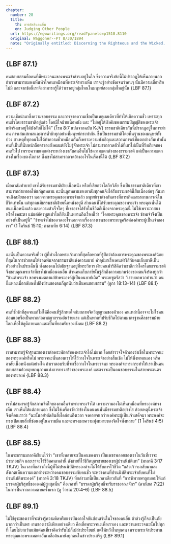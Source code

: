 ```yaml
---
chapter:
  number: 28
  title:
    th: การตัดสินคนอื่น
    en: Judging Other People
  url: https://egwwritings.org/read?panels=p1518.8110
  original: Waggoner--PT 8/30/1894
  note: "Originally entitled: Discerning the Righteous and the Wicked. There has been quite a bit of editorial work in Living by Faith in this chapter."
---
```


## {LBF 87.1}

คนชอบธรรมคือคนที่มีพระวจนะของพระเจ้าดำรงอยู่ในใจ ซึ่งความจริงข้อนี้ไม่ปรากฏให้เห็นภายนอก ถ้าเราสามารถมองเห็นหัวใจคนเหมือนที่พระเจ้าทรงเห็น เราจะรู้อย่างชัดเจนว่าคนๆ นั้นมีความเชื่อหรือไม่มี และจากข้อนี้เราจึงสามารถรู้ได้ว่าเขาอยู่กลุ่มไหนในมนุษย์สองกลุ่มใหญ่นั้น {LBF 87.1}

## {LBF 87.2}

ความเชื่อนำมาซึ่งความชอบธรรม และการขาดความเชื่อเป็นเหตุผลเดียวที่ทำให้เกิดความชั่ว เพราะทุกคนชั่วโดยธรรมชาติอยู่แล้ว โดยมีใจฝ่ายเนื้อหนัง และ “ไม่อยู่ใต้บังคับของธรรมบัญญัติของพระเจ้า แท้จริงเขาอยู่ใต้บังคับก็ไม่ได้” (โรม 8:7 แปลจากฉบับ KJV) ธรรมชาติเดียวกันนี้ปรากฏอยู่ในการฆ่าคน การเล่นเสเพลและการต่ำช้าทุกอย่างที่มนุษย์กระทำกัน ซึ่งเป็นธรรมชาติโดยพื้นฐานของมนุษย์ทั้งปวง สาเหตุที่ทุกคนไม่ได้ทำความชั่วเหมือนกันก็เพราะความบังเอิญและสถานการณ์ที่แตกต่างกันเท่านั้น คนที่เป็นที่นับหน้าถือตาของสังคมแต่ยังไม่รู้จักพระเจ้า ไม่สามารถอวดตัวได้ที่เขาไม่เป็นที่รังเกียจของคนทั่วไป เพราะความแตกต่างระหว่างเขากับคนอื่นไม่ใช่ความแตกต่างของธรรมชาติ แต่เป็นความแตกต่างในเรื่องของโอกาส ซึ่งเขาไม่สามารถอวดอ้างอะไรในเรื่องนี้ได้ {LBF 87.2}

## {LBF 87.3}

เมื่ออาดัมทำบาป เขาได้รับธรรมชาติฝ่ายเนื้อหนัง หรือที่เรียกว่าโลกียวิสัย ซึ่งเป็นธรรมชาติเดียวที่เขาสามารถถ่ายทอดให้แก่ลูกหลาน ฉะนั้นลูกหลานของอาดัมทุกคนจึงได้รับธรรมชาตินี้สืบเนื่องต่อๆ กันมาจนถึงสมัยของเรา นอกจากพระคุณของพระเจ้าแล้ว มนุษย์เราต่างกันตรงที่การเกิดและสถานการณ์ในชีวิตเท่านั้น แต่ทุกคนมีธรรมชาติฝ่ายเนื้อหนังอยู่ดี ส่วนคนที่ได้รับพระคุณของพระเจ้า พระคุณนั้นได้ชนะเนื้อหนังแล้ว และความสำเร็จใดๆ ที่เขาอาจได้รับในชีวิตก็เนื่องจากพระคุณนี้ ไม่ใช่เพราะวาสนาหรือโชคชะตา แม้แต่อัครทูตเปาโลก็ยังเป็นพยานถึงเรื่องนี้ว่า “โดยพระคุณของพระเจ้า ข้าพเจ้าจึงเป็นอย่างที่เป็นอยู่นี้” “ข้าพเจ้าไม่ขออวดอะไรนอกจากเรื่องกางเขนของพระเยซูคริสต์องค์พระผู้เป็นเจ้าของเรา” (1 โครินธ์ 15:10; กาลาเทีย 6:14) {LBF 87.3}

## {LBF 88.1}

ฉะนั้นเป็นความจริงที่ว่า ผู้ที่ห่างไกลพระเจ้ามากที่สุดคือพวกที่รู้สึกว่าต้องการพระคุณของพระองค์น้อยที่สุดในการช่วยตนให้รอดพ้นจากธรรมชาติแห่งความบาป คำอุปมาเรื่องคนฟาริสีกับคนเก็บภาษีเป็นตัวอย่างในประเด็นนี้ ทั้งสองคนไปอธิษฐานอยู่ที่พระวิหาร ฝ่ายคนฟาริสีคิดว่าเขาดีกว่าใครโดยธรรมชาติ จึงขอบคุณพระเจ้าที่เขาไม่เหมือนคนอื่น ส่วนคนเก็บภาษีนั้นรู้สึกถึงความบกพร่องของตนจึงร้องทูลว่า “ข้าแต่พระเจ้า ขอทรงเมตตาแก่ข้าพระองค์ผู้เป็นคนบาปเถิด” พระเยซูตรัสว่า “เราบอกพวกท่านว่า คนนี้แหละเมื่อกลับลงไปถึงบ้านของตนก็ถูกนับว่าเป็นคนชอบธรรม” (ลูกา 18:13–14) {LBF 88.1}

## {LBF 88.2}

คนที่ชั่วช้าที่สุดจนแก้ไม่ได้คือคนที่รู้สึกพอใจกับสภาพจิตวิญญาณของตัวเอง คนเหล่านี้อาจจะไม่ใช่คนอ่อนแอหรือเป็นพวกก่ออาชญากรรมอันร้ายแรง แต่เป็นพวกที่ปรับชีวิตไปตามมาตรฐานศีลธรรมฝ่ายโลกเพื่อให้ดูดีภายนอกและเป็นที่ยอมรับของสังคม {LBF 88.2}

## {LBF 88.3}

เราสามารถรู้จักฐานะของเราต่อพระพักตร์ของพระเจ้าได้ไม่ยาก โดยสำรวจใจตัวเองว่าเชื่อในพระวจนะของพระองค์หรือไม่ พระวจนะนั้นสอนเราให้ไว้วางใจในพระเจ้าอย่างสิ้นเชิง ไม่ให้พึ่งพาตนเอง หรืออาศัยเนื้อหนังแต่อย่างใด ถ้าเราตอบรับที่จะเชื่อวางใจในพระวจนะ พระองค์จะทรงกระทำให้เราเป็นคนชอบธรรมด้วยฤทธานุภาพแห่งการทรงสร้างของพระองค์ และเราจะเป็นคนชอบธรรมในสายพระเนตรของพระองค์ {LBF 88.3}

## {LBF 88.4}

เราไม่สามารถรู้จักสภาพจิตใจของคนอื่นจำเพาะพระเจ้าได้ เพราะเรามองไม่เห็นเหมือนที่พระองค์ทรงเห็น เราเห็นได้แต่ภายนอก ซึ่งไม่ใช่เครื่องวัดว่าข้างในคนคนนั้นมีธรรมชาติอย่างไร ด้วยเหตุนี้พระเจ้าจึงเตือนเราว่า “ฉะนั้นอย่าตัดสินสิ่งใดก่อนถึงเวลา จงคอยจนกว่าองค์พระผู้เป็นเจ้าเสด็จมา พระองค์จะทรงเปิดเผยสิ่งที่ซ่อนอยู่ในความมืด และจะทรงเผยความมุ่งหมายของจิตใจทั้งหลาย” (1 โครินธ์ 4:5) {LBF 88.4}

## {LBF 88.5}

ในพระธรรมมาลาคีเขียนไว้ว่า “เขาทั้งหลายจะเป็นคนของเรา เป็นเพชรพลอยของเราในวันที่เราจะประกอบกิจ และเราจะไว้ชีวิตคนเหล่านี้ ดังชายที่ไว้ชีวิตบุตรชายของเขาผู้ปรนนิบัติเขา” (มาลาคี 3:17 TKJV) ในเวลาที่กล่าวถึงนี้ผู้ที่ไม่ปรนนิบัติพระองค์จะไม่ได้รับการไว้ชีวิต “แล้วเจ้าจะกลับมาและสังเกตเห็นความแตกต่างระหว่างคนชอบธรรมกับคนชั่ว ระหว่างคนที่ปรนนิบัติพระเจ้ากับคนที่ไม่ปรนนิบัติพระองค์” (มาลาคี 3:18 TKJV) ที่กล่าวมานี้เป็นเวลาเดียวกันที่ “การพิพากษาถูกมอบให้แก่บรรดาผู้บริสุทธิ์ขององค์ผู้สูงสุดนั้น” คือเวลาที่ “บรรดาผู้บริสุทธิ์จะรับราชอาณาจักร” (ดาเนียล 7:22) ในการฟื้นจากความตายครั้งแรก (ดู วิวรณ์ 20:4–6) {LBF 88.5}

## {LBF 89.1}

ไม่ใช่ธุระของเราที่จะล่วงรู้ความคิดหรือแรงบันดาลใจอันซ่อนเร้นในใจของคนอื่น ถ้าล่วงรู้ก็จะเป็นภัยมากกว่าเป็นพร งานของเรามีเพียงอย่างเดียว คือเชื่อพระวจนะเพื่อเราเอง และหว่านพระวจนะนั้นไปทุกที่ โดยไม่ยกเว้นแม้แต่คนที่เราคิดว่ารับไปก็เปล่าประโยชน์ แต่ให้หวังในทุกคน เพราะพระเจ้าประทานพระคุณและพระเมตตาอันเหลือล้นมายังทุกคนในข่าวประเสริฐ {LBF 89.1}
